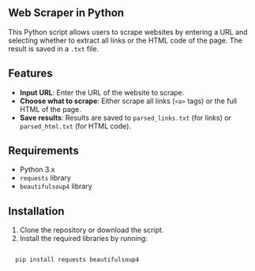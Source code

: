 ## Web Scraper in Python

This Python script allows users to scrape websites by entering a URL and selecting whether to extract all links or the HTML code of the page. The result is saved in a `.txt` file.

## Features

- **Input URL**: Enter the URL of the website to scrape.
- **Choose what to scrape**: Either scrape all links (`<a>` tags) or the full HTML of the page.
- **Save results**: Results are saved to `parsed_links.txt` (for links) or `parsed_html.txt` (for HTML code).

## Requirements

- Python 3.x
- `requests` library
- `beautifulsoup4` library

## Installation

1. Clone the repository or download the script.
2. Install the required libraries by running:

 ```bash

   pip install requests beautifulsoup4
